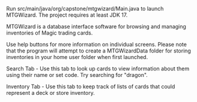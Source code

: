 Run src/main/java/org/capstone/mtgwizard/Main.java to launch MTGWizard. The project requires at least JDK 17.

MTGWizard is a database interface software for browsing and managing inventories of Magic trading cards.

Use help buttons for more information on individual screens. Please note that the program will attempt to create a MTGWizardData folder for storing inventories in your home user folder when first launched.

Search Tab - Use this tab to look up cards to view information about them using their name or set code. Try searching for "dragon".

Inventory Tab - Use this tab to keep track of lists of cards that could represent a deck or store inventory.
